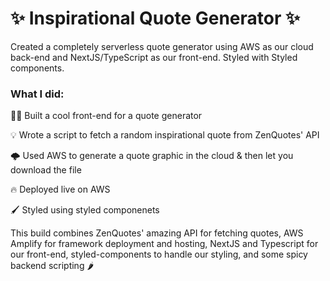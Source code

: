 # ✨ Inspirational Quote Generator ✨

Created a completely serverless quote generator using AWS as our cloud back-end and NextJS/TypeScript as our front-end. Styled with Styled components. 

### What I did:

👨‍💻 Built a cool front-end for a quote generator

💡 Wrote a script to fetch a random inspirational quote from ZenQuotes' API

🌩 Used AWS to generate a quote graphic in the cloud & then let you download the file

🔥 Deployed live on AWS

🖌️ Styled using styled componenets

This build combines ZenQuotes' amazing API for fetching quotes, AWS Amplify for framework deployment and hosting, NextJS and Typescript for our front-end, styled-components to handle our styling, and some spicy backend scripting 🌶
